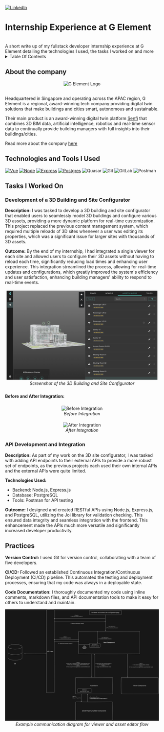 [![LinkedIn][linkedin-shield]][linkedin-url]

# Internship Experience at G Element

<br>
A short write up of my fullstack developer internship experience at G Element detailing the technologies I used, the tasks I worked on and more

<details>
  <summary>Table Of Contents</summary>
  <ol>
    <li>
      <a href="#about-the-company">About The Company</a>
    </li>
    <li>
      <a href="#technologies-and-tools-i-used">Technologies I Used</a>
    </li>
    <li>
      <a href="#tasks-i-worked-on">Tasks I Worked On</a>
    </li>
    <li>
      <a href="#practices">Practices</a>
    </li>
  </ol>
</details>

## About the company

<div align='center'>
  <img src='https://media.licdn.com/dms/image/C510BAQFD6MBQJv6hXQ/company-logo_200_200/0/1630609389310/g_element_pte_ltd_logo?e=1729123200&v=beta&t=9_jPr2U_SjA2ujkiXlxG84Y8VCra_r0hyoA_sZf9_qY' alt='G Element Logo' />
</div>
<br>
<p>
  Headquartered in Singapore and operating across the APAC region, G Element is a regional, award-winning tech company providing digital twin solutions that make buildings and cities smart, autonomous and sustainable.
</p>
<p>
  Their main product is an award-winning digital twin platform <a href="https://www.senfi.io/main/">Senfi</a> that combines 3D BIM data, artificial intelligence, robotics and real-time sensor data to continually provide building managers with full insights into their buildings/cities.
</p>

<p>
  Read more about the company <a href="https://www.gelement.com/company/our-profile/">here</a>
</p>

## Technologies and Tools I Used

[![Vue][Vue.js]][Vue-url]
[![Node][Node.js]][Node-url]
[![Express][Express.js]][Express-url]
[![Postgres][Postgres]][Postgres-url]
<img src="https://img.shields.io/badge/Quasar-16B7FB?style=for-the-badge&logo=quasar&logoColor=black" alt="Quasar">
<img src="https://img.shields.io/badge/git-%23F05033.svg?style=for-the-badge&logo=git&logoColor=white" alt="Git">
<img src="https://img.shields.io/badge/gitlab-%23181717.svg?style=for-the-badge&logo=gitlab&logoColor=white" alt="GitLab">
<img src="https://img.shields.io/badge/Postman-FF6C37?style=for-the-badge&logo=postman&logoColor=white" alt="Postman">

## Tasks I Worked On

### Development of a 3D Building and Site Configurator

<p><strong>Description:</strong> I was tasked to develop a 3D building and site configurator that enabled users to seamlessly model 3D buildings and configure various 3D assets, providing a more dynamic platform for real-time customization. This project replaced the previous content management system, which required multiple reloads of 3D sites whenever a user was editing its properties, which was a significant issue for larger sites with thousands of 3D assets.</p>
<p><strong>Outcome:</strong> By the end of my internship, I had integrated a single viewer for each site and allowed users to configure their 3D assets without having to reload each time, significantly reducing load times and enhancing user experience. This integration streamlined the process, allowing for real-time updates and configurations, which greatly improved the system's efficiency and user satisfaction, enhancing building managers' ability to respond to real-time events.</p>

<div align="center" style=" padding: 5px;">
    <img src="./images/siteconfigurator.png" alt="3D Configurator Screenshot">
    <div class="caption"><em>Screenshot of the 3D Building and Site Configurator</em></div>
</div>

#### Before and After Integration:

<div align="center" style=" padding: 5px; margin-top: 10px;">
    <img src="./images/Before.gif" alt="Before Integration">
    <div class="caption"><em>Before Integration</em></div>
</div>

<div align="center" style=" padding: 5px; margin-top: 10px;">
    <img src="./images/After.gif" alt="After Integration">
    <div class="caption"><em>After Integration</em></div>
</div>

### API Development and Integration

<p><strong>Description:</strong> As part of my work on the 3D site configurator, I was tasked with adding API endpoints to their external APIs to provide a more robust set of endpoints, as the previous projects each used their own internal APIs and the external APIs were quite limited.</p>
<p><strong>Technologies Used:</strong></p>
<ul>
    <li>Backend: Node.js, Express.js</li>
    <li>Database: PostgreSQL</li>
    <li>Tools: Postman for API testing</li>
</ul>
<p><strong>Outcome:</strong> I designed and created RESTful APIs using Node.js, Express.js, and PostgreSQL, utilizing the Joi library for validation checking. This ensured data integrity and seamless integration with the frontend. This enhancement made the APIs much more versatile and significantly increased developer productivity.</p>

## Practices

<p><strong>Version Control:</strong> I used Git for version control, collaborating with a team of five developers.</p>
<p><strong>CI/CD:</strong> Followed an established Continuous Integration/Continuous Deployment (CI/CD) pipeline. This automated the testing and deployment processes, ensuring that my code was always in a deployable state.</p>
<p><strong>Code Documentation:</strong> I thoroughly documented my code using inline comments, markdown files, and API documentation tools to make it easy for others to understand and maintain.</p>

<div align="center">
    <img src="./images/Communication%20Diagram%20for%20asset%20editor%20flow.png" alt="Communication Diagram">
    <div class="caption"><em>Example communication diagram for viewer and asset editor flow</em></div>
</div>

<!-- MARKDOWN LINKS & IMAGES -->

[linkedin-shield]: https://img.shields.io/badge/LinkedIn-0077B5?style=for-the-badge&logo=linkedin&logoColor=white
[linkedin-url]: https://www.linkedin.com/in/mattisong
[GElement-logo]: https://media.licdn.com/dms/image/C510BAQFD6MBQJv6hXQ/company-logo_200_200/0/1630609389310/g_element_pte_ltd_logo?e=1729123200&v=beta&t=9_jPr2U_SjA2ujkiXlxG84Y8VCra_r0hyoA_sZf9_qY
[GElement-url]: https://www.gelement.com/company/our-profile/
[Senfi-url]: https://www.senfi.io/main/
[Node.js]: https://img.shields.io/badge/node.js-6DA55F?style=for-the-badge&logo=node.js&logoColor=white
[Node-url]: https://nodejs.org/en
[Vue.js]: https://img.shields.io/badge/Vue.js-35495E?style=for-the-badge&logo=vuedotjs&logoColor=4FC08D
[Vue-url]: https://vuejs.org/
[Express.js]: https://img.shields.io/badge/express.js-%23404d59.svg?style=for-the-badge&logo=express&logoColor=%2361DAFB
[Express-url]: https://expressjs.com/
[Postgres]: https://img.shields.io/badge/postgres-%23316192.svg?style=for-the-badge&logo=postgresql&logoColor=white
[Postgres-url]: https://www.postgresql.org/
